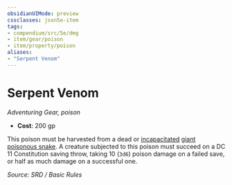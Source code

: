 ```yaml
---
obsidianUIMode: preview
cssclasses: json5e-item
tags:
- compendium/src/5e/dmg
- item/gear/poison
- item/property/poison
aliases: 
- "Serpent Venom"
---
```

# Serpent Venom
*Adventuring Gear, poison*  

- **Cost**: 200 gp

This poison must be harvested from a dead or [incapacitated](Conditions.md#incapacitated) [giant poisonous snake](giant-poisonous-snake.md). A creature subjected to this poison must succeed on a DC 11 Constitution saving throw, taking 10 (`3d6`) poison damage on a failed save, or half as much damage on a successful one.

*Source: SRD / Basic Rules*